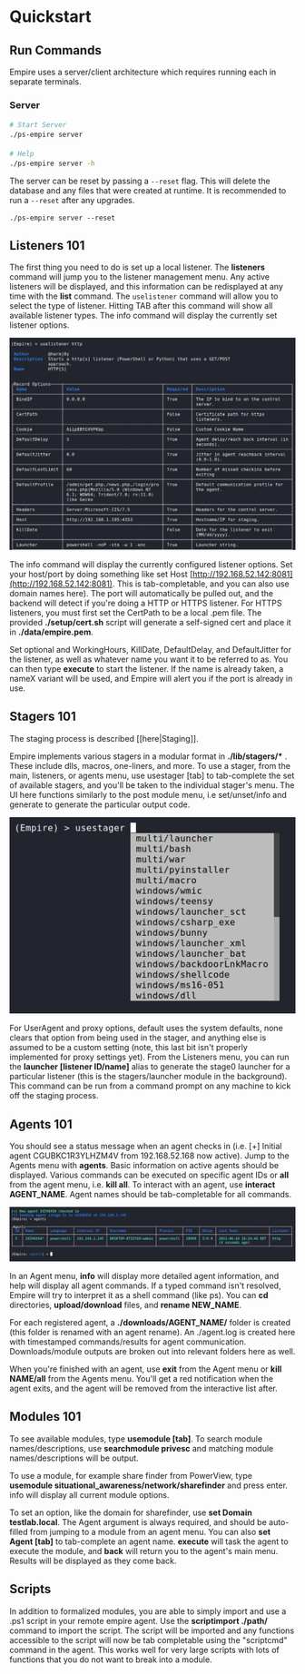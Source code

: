 # Quickstart

## Run Commands

Empire uses a server/client architecture which requires running each in separate terminals.

### Server

```bash
# Start Server
./ps-empire server

# Help
./ps-empire server -h
```

The server can be reset by passing a `--reset` flag. This will delete the database and any files that were created at runtime. It is recommended to run a `--reset` after any upgrades.


```
./ps-empire server --reset
```



## Listeners 101

The first thing you need to do is set up a local listener. The **listeners** command will jump you to the listener management menu. Any active listeners will be displayed, and this information can be redisplayed at any time with the **list** command. The `uselistener` command will allow you to select the type of listener. Hitting TAB after this command will show all available listener types. The info command will display the currently set listener options.

![](<../.gitbook/assets/image (7).png>)

The info command will display the currently configured listener options. Set your host/port by doing something like set Host [http://192.168.52.142:8081](http://192.168.52.142:8081). This is tab-completable, and you can also use domain names here). The port will automatically be pulled out, and the backend will detect if you're doing a HTTP or HTTPS listener. For HTTPS listeners, you must first set the CertPath to be a local .pem file. The provided **./setup/cert.sh** script will generate a self-signed cert and place it in **./data/empire.pem**.

Set optional and WorkingHours, KillDate, DefaultDelay, and DefaultJitter for the listener, as well as whatever name you want it to be referred to as. You can then type **execute** to start the listener. If the name is already taken, a nameX variant will be used, and Empire will alert you if the port is already in use.

## Stagers 101

The staging process is described \[\[here|Staging]].

Empire implements various stagers in a modular format in **./lib/stagers/\*** . These include dlls, macros, one-liners, and more. To use a stager, from the main, listeners, or agents menu, use usestager \[tab] to tab-complete the set of available stagers, and you'll be taken to the individual stager's menu. The UI here functions similarly to the post module menu, i.e set/unset/info and generate to generate the particular output code.

![](<../.gitbook/assets/image (5).png>)

For UserAgent and proxy options, default uses the system defaults, none clears that option from being used in the stager, and anything else is assumed to be a custom setting (note, this last bit isn't properly implemented for proxy settings yet). From the Listeners menu, you can run the **launcher \[listener ID/name]** alias to generate the stage0 launcher for a particular listener (this is the stagers/launcher module in the background). This command can be run from a command prompt on any machine to kick off the staging process.

## Agents 101

You should see a status message when an agent checks in (i.e. \[+] Initial agent CGUBKC1R3YLHZM4V from 192.168.52.168 now active). Jump to the Agents menu with **agents**. Basic information on active agents should be displayed. Various commands can be executed on specific agent IDs or **all** from the agent menu, i.e. **kill all**. To interact with an agent, use **interact AGENT\_NAME**. Agent names should be tab-completable for all commands.

![](<../.gitbook/assets/image (6).png>)

In an Agent menu, **info** will display more detailed agent information, and help will display all agent commands. If a typed command isn't resolved, Empire will try to interpret it as a shell command (like ps). You can **cd** directories, **upload/download** files, and **rename NEW\_NAME**.

For each registered agent, a **./downloads/AGENT\_NAME/** folder is created (this folder is renamed with an agent rename). An ./agent.log is created here with timestamped commands/results for agent communication. Downloads/module outputs are broken out into relevant folders here as well.

When you're finished with an agent, use **exit** from the Agent menu or **kill NAME/all** from the Agents menu. You'll get a red notification when the agent exits, and the agent will be removed from the interactive list after.

## Modules 101

To see available modules, type **usemodule \[tab]**. To search module names/descriptions, use **searchmodule privesc** and matching module names/descriptions will be output.

To use a module, for example share finder from PowerView, type **usemodule situational\_awareness/network/sharefinder** and press enter. info will display all current module options.

To set an option, like the domain for sharefinder, use **set Domain testlab.local**. The Agent argument is always required, and should be auto-filled from jumping to a module from an agent menu. You can also **set Agent \[tab]** to tab-complete an agent name. **execute** will task the agent to execute the module, and **back** will return you to the agent's main menu. Results will be displayed as they come back.

## Scripts

In addition to formalized modules, you are able to simply import and use a .ps1 script in your remote empire agent. Use the **scriptimport ./path/** command to import the script. The script will be imported and any functions accessible to the script will now be tab completable using the "scriptcmd" command in the agent. This works well for very large scripts with lots of functions that you do not want to break into a module.
